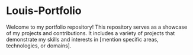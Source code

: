 # Louis-Portfolio
Welcome to my portfolio repository! This repository serves as a showcase of my projects and contributions. It includes a variety of projects that demonstrate my skills and interests in [mention specific areas, technologies, or domains].

